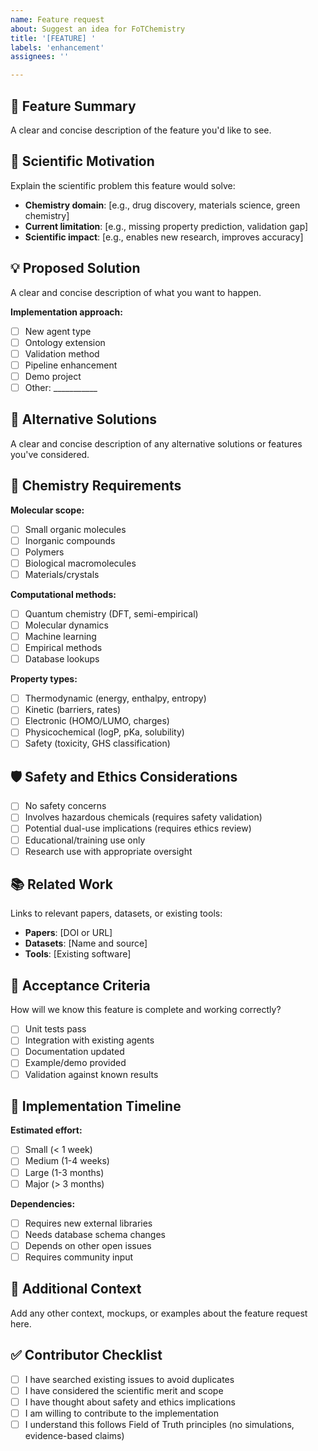 ```yaml
---
name: Feature request
about: Suggest an idea for FoTChemistry
title: '[FEATURE] '
labels: 'enhancement'
assignees: ''

---
```


## 🎯 Feature Summary
A clear and concise description of the feature you'd like to see.

## 🔬 Scientific Motivation
Explain the scientific problem this feature would solve:
- **Chemistry domain**: [e.g., drug discovery, materials science, green chemistry]
- **Current limitation**: [e.g., missing property prediction, validation gap]
- **Scientific impact**: [e.g., enables new research, improves accuracy]

## 💡 Proposed Solution
A clear and concise description of what you want to happen.

**Implementation approach:**
- [ ] New agent type
- [ ] Ontology extension
- [ ] Validation method
- [ ] Pipeline enhancement
- [ ] Demo project
- [ ] Other: ___________

## 🔄 Alternative Solutions
A clear and concise description of any alternative solutions or features you've considered.

## 🧪 Chemistry Requirements
**Molecular scope:**
- [ ] Small organic molecules
- [ ] Inorganic compounds
- [ ] Polymers
- [ ] Biological macromolecules
- [ ] Materials/crystals

**Computational methods:**
- [ ] Quantum chemistry (DFT, semi-empirical)
- [ ] Molecular dynamics
- [ ] Machine learning
- [ ] Empirical methods
- [ ] Database lookups

**Property types:**
- [ ] Thermodynamic (energy, enthalpy, entropy)
- [ ] Kinetic (barriers, rates)
- [ ] Electronic (HOMO/LUMO, charges)
- [ ] Physicochemical (logP, pKa, solubility)
- [ ] Safety (toxicity, GHS classification)

## 🛡️ Safety and Ethics Considerations
- [ ] No safety concerns
- [ ] Involves hazardous chemicals (requires safety validation)
- [ ] Potential dual-use implications (requires ethics review)
- [ ] Educational/training use only
- [ ] Research use with appropriate oversight

## 📚 Related Work
Links to relevant papers, datasets, or existing tools:
- **Papers**: [DOI or URL]
- **Datasets**: [Name and source]
- **Tools**: [Existing software]

## 🎯 Acceptance Criteria
How will we know this feature is complete and working correctly?
- [ ] Unit tests pass
- [ ] Integration with existing agents
- [ ] Documentation updated
- [ ] Example/demo provided
- [ ] Validation against known results

## 🚀 Implementation Timeline
**Estimated effort:**
- [ ] Small (< 1 week)
- [ ] Medium (1-4 weeks)
- [ ] Large (1-3 months)
- [ ] Major (> 3 months)

**Dependencies:**
- [ ] Requires new external libraries
- [ ] Needs database schema changes
- [ ] Depends on other open issues
- [ ] Requires community input

## 💭 Additional Context
Add any other context, mockups, or examples about the feature request here.

## ✅ Contributor Checklist
- [ ] I have searched existing issues to avoid duplicates
- [ ] I have considered the scientific merit and scope
- [ ] I have thought about safety and ethics implications
- [ ] I am willing to contribute to the implementation
- [ ] I understand this follows Field of Truth principles (no simulations, evidence-based claims)
